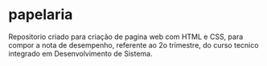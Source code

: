 # papelaria
Repositorio criado para criação de pagina web com HTML e CSS, para compor a nota de desempenho, referente ao 2o trimestre, do curso tecnico integrado em Desenvolvimento de Sistema.
